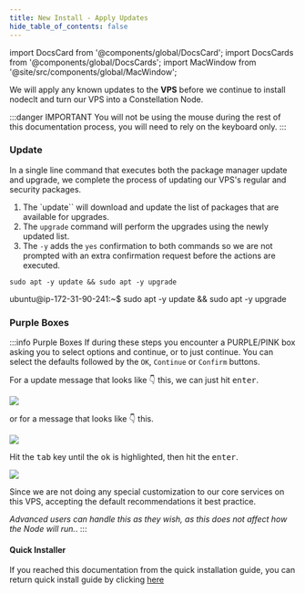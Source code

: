 ```yaml
---
title: New Install - Apply Updates
hide_table_of_contents: false
---
```

<intro-end />

import DocsCard from '@components/global/DocsCard';
import DocsCards from '@components/global/DocsCards';
import MacWindow from '@site/src/components/global/MacWindow';

<head>
  <title>Constellation Network automation with nodectl</title>
  <meta
    name="description"
    content="nodectl installation of new Node"
  />
</head>

We will apply any known updates to the **VPS** before we continue to install nodeclt and turn our VPS into a Constellation Node.

:::danger IMPORTANT
You will not be using the mouse during the rest of this documentation process, you will need to rely on the keyboard only.
:::

### Update
In a single line command that executes both the package manager update and upgrade, we complete the process of updating our VPS's regular and security packages.

1. The `update`` will download and update the list of packages that are available for upgrades.
1. The `upgrade` command will perform the upgrades using the newly updated list.
1. The `-y` adds the `yes` confirmation to both commands so we are not prompted with an extra confirmation request before the actions are executed.

```
sudo apt -y update && sudo apt -y upgrade
```
<MacWindow>
ubuntu@ip-172-31-90-241:~$ sudo apt -y update && sudo apt -y upgrade<br />
</MacWindow>

### Purple Boxes

:::info Purple Boxes
If during these steps you encounter a PURPLE/PINK box asking you to select options and continue, or to just continue.  You can select the defaults followed by the `OK`, `Continue` or `Confirm` buttons.

For a update message that looks like 👇 this, we can just hit <kbd>enter</kbd>.

![](/img/validator_nodes/nodectl_purple.png)

or for a message that looks like 👇 this.

![](/img/validator_nodes/nodectl_purple1.png)

Hit the <kbd>tab</kbd> key until the <kbd>ok</kbd> is highlighted, then hit the <kbd>enter</kbd>.

![](/img/validator_nodes/nodectl_purple2.png)

Since we are not doing any special customization to our core services on this VPS, accepting the default recommendations it best practice.  

*Advanced users can handle this as they wish, as this does not affect how the Node will run.*.
:::

#### Quick Installer

If you reached this documentation from the quick installation guide, you can return quick install guide by clicking [here](/validate/automated/quickInstall/nodectlQInstallPrep#preparation-assumptions)


